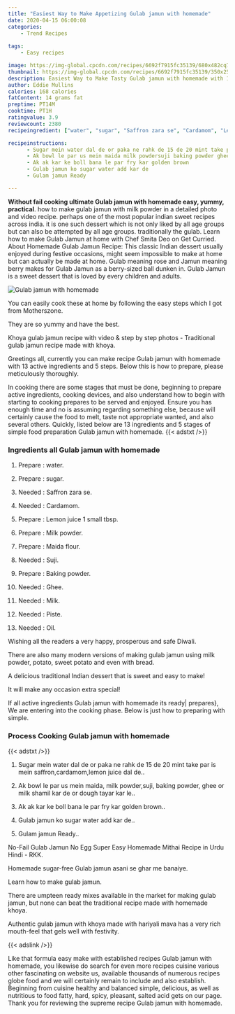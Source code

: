 ```yaml
---
title: "Easiest Way to Make Appetizing Gulab jamun with homemade"
date: 2020-04-15 06:00:08
categories:
    - Trend Recipes
    
tags:
    - Easy recipes

image: https://img-global.cpcdn.com/recipes/6692f7915fc35139/680x482cq70/gulab-jamun-with-homemade-recipe-main-photo.jpg
thumbnail: https://img-global.cpcdn.com/recipes/6692f7915fc35139/350x250cq70/gulab-jamun-with-homemade-recipe-main-photo.jpg
description: Easiest Way to Make Tasty Gulab jamun with homemade with 13 ingredients and 5 stages of easy cooking.
author: Eddie Mullins
calories: 168 calories
fatContent: 14 grams fat
preptime: PT14M
cooktime: PT1H
ratingvalue: 3.9
reviewcount: 2380
recipeingredient: ["water", "sugar", "Saffron zara se", "Cardamom", "Lemon juice 1 small tbsp", "Milk powder", "Maida flour", "Suji", "Baking powder", "Ghee", "Milk", "Piste", "Oil"]

recipeinstructions: 
      - Sugar mein water dal de or paka ne rahk de 15 de 20 mint take par is mein saffroncardamomlemon juice dal de 
      - Ak bowl le par us mein maida milk powdersuji baking powder ghee or milk shamil kar de or dough tayar kar le 
      - Ak ak kar ke boll bana le par fry kar golden brown 
      - Gulab jamun ko sugar water add kar de 
      - Gulam jamun Ready

---
```




**Without fail cooking ultimate Gulab jamun with homemade easy, yummy, practical**. how to make gulab jamun with milk powder in a detailed photo and video recipe. perhaps one of the most popular indian sweet recipes across india. it is one such dessert which is not only liked by all age groups but can also be attempted by all age groups. traditionally the gulab. Learn how to make Gulab Jamun at home with Chef Smita Deo on Get Curried. About Homemade Gulab Jamun Recipe: This classic Indian dessert usually enjoyed during festive occasions, might seem impossible to make at home but can actually be made at home. Gulab meaning rose and Jamun meaning berry makes for Gulab Jamun as a berry-sized ball dunken in. Gulab Jamun is a sweet dessert that is loved by every children and adults.


![Gulab jamun with homemade](https://img-global.cpcdn.com/recipes/6692f7915fc35139/680x482cq70/gulab-jamun-with-homemade-recipe-main-photo.jpg "Gulab jamun with homemade")



You can easily cook these at home by following the easy steps which I got from Motherszone.

They are so yummy and have the best.

Khoya gulab jamun recipe with video &amp; step by step photos - Traditional gulab jamun recipe made with khoya.


Greetings all, currently you can make recipe Gulab jamun with homemade with 13 active ingredients and 5 steps. Below this is how to prepare, please meticulously thoroughly.

In cooking there are some stages that must be done, beginning to prepare active ingredients, cooking devices, and also understand how to begin with starting to cooking prepares to be served and enjoyed. Ensure you has enough time and no is assuming regarding something else, because will certainly cause the food to melt, taste not appropriate wanted, and also several others. Quickly, listed below are 13 ingredients and 5 stages of simple food preparation Gulab jamun with homemade.
{{< adstxt />}}

### Ingredients all Gulab jamun with homemade


1. Prepare  : water.

1. Prepare  : sugar.

1. Needed  : Saffron zara se.

1. Needed  : Cardamom.

1. Prepare  : Lemon juice 1 small tbsp.

1. Prepare  : Milk powder.

1. Prepare  : Maida flour.

1. Needed  : Suji.

1. Prepare  : Baking powder.

1. Needed  : Ghee.

1. Needed  : Milk.

1. Needed  : Piste.

1. Needed  : Oil.


Wishing all the readers a very happy, prosperous and safe Diwali.

There are also many modern versions of making gulab jamun using milk powder, potato, sweet potato and even with bread.

A delicious traditional Indian dessert that is sweet and easy to make!

It will make any occasion extra special!


If all active ingredients Gulab jamun with homemade its ready| prepares}, We are entering into the cooking phase. Below is just how to preparing with simple.

### Process Cooking Gulab jamun with homemade

{{< adstxt />}}


1. Sugar mein water dal de or paka ne rahk de 15 de 20 mint take par is mein saffron,cardamom,lemon juice dal de..



1. Ak bowl le par us mein maida, milk powder,suji, baking powder, ghee or milk shamil kar de or dough tayar kar le..



1. Ak ak kar ke boll bana le par fry kar golden brown..



1. Gulab jamun ko sugar water add kar de..



1. Gulam jamun Ready..




No-Fail Gulab Jamun No Egg Super Easy Homemade Mithai Recipe in Urdu Hindi - RKK.

Homemade sugar-free Gulab jamun asani se ghar me banaiye.

Learn how to make gulab jamun.

There are umpteen ready mixes available in the market for making gulab jamun, but none can beat the traditional recipe made with homemade khoya.

Authentic gulab jamun with khoya made with hariyali mava has a very rich mouth-feel that gels well with festivity.


{{< adslink />}}

Like that formula easy make with established recipes Gulab jamun with homemade, you likewise do search for even more recipes cuisine various other fascinating on website us, available thousands of numerous recipes globe food and we will certainly remain to include and also establish. Beginning from cuisine healthy and balanced simple, delicious, as well as nutritious to food fatty, hard, spicy, pleasant, salted acid gets on our page. Thank you for reviewing the supreme recipe Gulab jamun with homemade.
